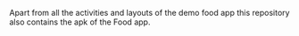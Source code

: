 Apart from all the activities and layouts of the demo food app this repository also contains the apk of the Food app.
